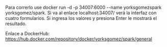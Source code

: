 Para correrlo use docker run -d -p 34007:6000 --name yorksgomezspark yorksgomez/spark.
Si va al enlace localhost:34007/ verá la interfaz con cuatro formularios. Si ingresa los valores y presiona Enter le mostrará el resultado.

Enlace a DockerHub: https://hub.docker.com/repository/docker/yorksgomez/spark/general
